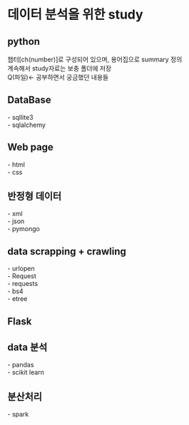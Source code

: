 <h1>데이터 분석을 위한 study</h1>

<h2>python</h2>
챕터[ch(number)]로 구성되어 있으며, 용어집으로 summary 정의<br/>
계속해서 study자료는 보충 폴더에 저장<br/>
Q(파일)<- 공부하면서 궁금했던 내용들<br/> 
<h2>DataBase</h2>
- sqllite3 <br/>
- sqlalchemy <br/>
<h2>Web page</h2>
- html <br/> 
- css <br/>
<h2>반정형 데이터</h2>
- xml <br/>
- json <br/>
- pymongo <br/>
<h2>data scrapping + crawling</h2>
- urlopen <br/>
- Request <br/>
- requests <br/>
- bs4 <br/>
- etree <br/>
<h2>Flask</h2>

<h2>data 분석</h2>
- pandas <br/>
- scikit learn <br/> 

<h2>분산처리</h2>
- spark <br/>
